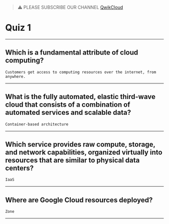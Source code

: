 >⚠️ PLEASE SUBSCRIBE OUR CHANNEL [QwikCloud](https://www.youtube.com/@qwikcloud)
# Quiz 1
____
## Which is a fundamental attribute of cloud computing?
```Customers get access to computing resources over the internet, from anywhere.```
____
## What is the fully automated, elastic third-wave cloud that consists of a combination of automated services and scalable data?
```Container-based architecture```
____
## Which service provides raw compute, storage, and network capabilities, organized virtually into resources that are similar to physical data centers?
```IaaS```
____
## Where are Google Cloud resources deployed?
```Zone```
____